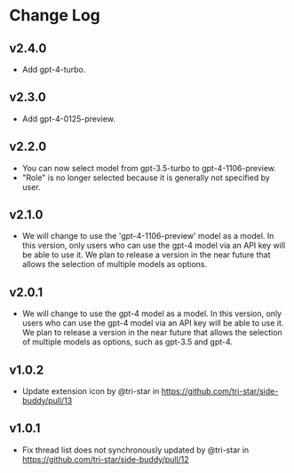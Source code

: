 # Change Log

## v2.4.0

- Add gpt-4-turbo.

## v2.3.0

- Add gpt-4-0125-preview.

## v2.2.0

- You can now select model from gpt-3.5-turbo to gpt-4-1106-preview.
- "Role" is no longer selected because it is generally not specified by user.

## v2.1.0

- We will change to use the 'gpt-4-1106-preview' model as a model. In this version, only users who can use the gpt-4 model via an API key will be able to use it.
  We plan to release a version in the near future that allows the selection of multiple models as options.

## v2.0.1

- We will change to use the gpt-4 model as a model. In this version, only users who can use the gpt-4 model via an API key will be able to use it.
  We plan to release a version in the near future that allows the selection of multiple models as options, such as gpt-3.5 and gpt-4.

## v1.0.2

- Update extension icon by @tri-star in https://github.com/tri-star/side-buddy/pull/13

## v1.0.1

- Fix thread list does not synchronously updated by @tri-star in https://github.com/tri-star/side-buddy/pull/12
